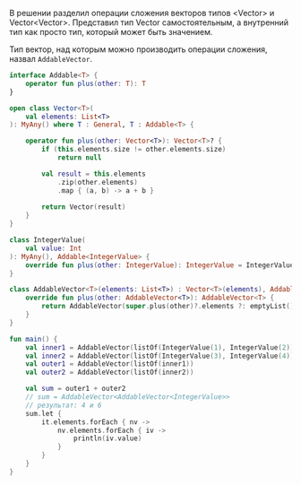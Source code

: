 В решении разделил операции сложения векторов типов <Vector<Int>> и Vector<Vector<Int>>. Представил тип Vector самостоятельным, а внутренний тип как просто тип, который может быть значением.

Тип вектор, над которым можно производить операции сложения, назвал `AddableVector`.

```kotlin
interface Addable<T> {
    operator fun plus(other: T): T
}

open class Vector<T>(
    val elements: List<T>
): MyAny() where T : General, T : Addable<T> {

    operator fun plus(other: Vector<T>): Vector<T>? {
        if (this.elements.size != other.elements.size)
            return null

        val result = this.elements
            .zip(other.elements)
            .map { (a, b) -> a + b }
        
        return Vector(result)
    }
}

class IntegerValue(
    val value: Int
): MyAny(), Addable<IntegerValue> {
    override fun plus(other: IntegerValue): IntegerValue = IntegerValue(this.value + other.value)
}

class AddableVector<T>(elements: List<T>) : Vector<T>(elements), Addable<AddableVector<T>> where T : General, T : Addable<T> {
    override fun plus(other: AddableVector<T>): AddableVector<T> {
        return AddableVector(super.plus(other)?.elements ?: emptyList())
    }
}

fun main() {
    val inner1 = AddableVector(listOf(IntegerValue(1), IntegerValue(2)))
    val inner2 = AddableVector(listOf(IntegerValue(3), IntegerValue(4)))
    val outer1 = AddableVector(listOf(inner1))
    val outer2 = AddableVector(listOf(inner2))

    val sum = outer1 + outer2
    // sum = AddableVector<AddableVector<IntegerValue>>
    // результат: 4 и 6
    sum.let {
        it.elements.forEach { nv ->
            nv.elements.forEach { iv ->
                println(iv.value)
            }
        }
    }
}
```